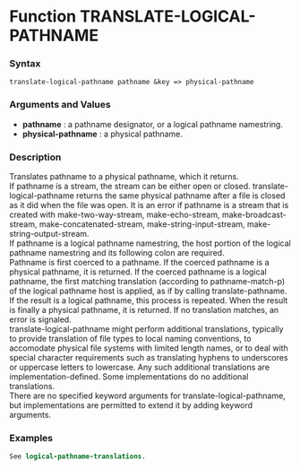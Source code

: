 <!-- Generated on 05/10/2020 by https://github.com/anto2oo/clhs-evolved -->

# Function TRANSLATE-LOGICAL-PATHNAME

### Syntax
`translate-logical-pathname pathname &key => physical-pathname`  


### Arguments and Values
- **pathname** : a pathname designator, or a logical pathname namestring.   
- **physical-pathname** : a physical pathname.   


### Description
Translates pathname to a physical pathname, which it returns.  
 If pathname is a stream, the stream can be either open or closed. translate-logical-pathname returns the same physical pathname after a file is closed as it did when the file was open.   It is an error if pathname is a stream that is created with make-two-way-stream, make-echo-stream, make-broadcast-stream, make-concatenated-stream, make-string-input-stream, make-string-output-stream.  
If pathname is a logical pathname namestring, the host portion of the logical pathname namestring and its following colon are required.  
Pathname is first coerced to a pathname. If the coerced pathname is a physical pathname, it is returned. If the coerced pathname is a logical pathname, the first matching translation (according to pathname-match-p) of the logical pathname host is applied, as if by calling translate-pathname. If the result is a logical pathname, this process is repeated. When the result is finally a physical pathname, it is returned. If no translation matches, an error is signaled.  
translate-logical-pathname might perform additional translations, typically to provide translation of file types to local naming conventions, to accomodate physical file systems with limited length names, or to deal with special character requirements such as translating hyphens to underscores or uppercase letters to lowercase. Any such additional translations are implementation-defined. Some implementations do no additional translations.  
 There are no specified keyword arguments for translate-logical-pathname, but implementations are permitted to extend it by adding keyword arguments.



### Examples
```lisp 
See logical-pathname-translations.
```
